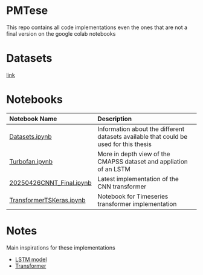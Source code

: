 # PMTese
This repo contains all code implementations even the ones that are not a final version on the google colab notebooks

# Datasets
[link](https://github.com/kokikwbt/predictive-maintenance/tree/main)

# Notebooks 
| Notebook Name | Description |
|:-------------------------------------------------------------------|:------------|
| [Datasets.ipynb](\notebooks\DatasetOverview\Datasets.ipynb)              |  Information about the different datasets available that could be used for this thesis           |
| [Turbofan.ipynb](\notebooks\LSTM\Turbofan.ipynb)              | More in depth view of the CMAPSS dataset and appliation of an LSTM           |
|  [20250426CNNT_Final.ipynb](notebooks\Transformer\Convolutional\20250426CNNT_Final.ipynb)             |     Latest implementation of the CNN transformer        |
|  [TransformerTSKeras.ipynb](notebooks\Transformer\Simple\TransformerTSKeras.ipynb)             |     Notebook for Timeseries transformer implementation         |

# Notes
Main inspirations for these implementations
* [LSTM model ](https://www.kaggle.com/code/yash4654/predictive-maintenance-nasa-turbofan-engine#Model-4---%3E-LSTM)
* [Transformer](https://github.com/mounalab/Multivariate-time-series-forecasting-keras/blob/main/Transformer.py)
